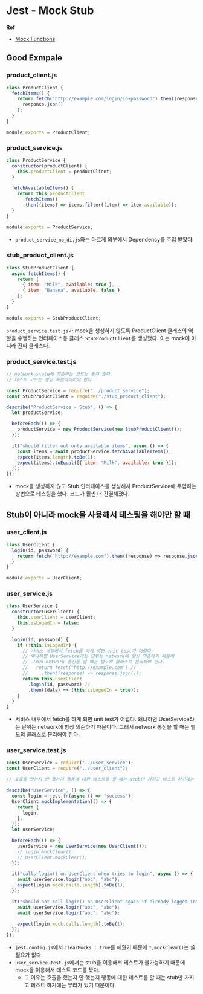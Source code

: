 # Jest - Mock Stub

**Ref**

* [Mock Functions](https://jestjs.io/docs/mock-functions)

## Good Exmpale

### product_client.js

```js
class ProductClient {
  fetchItems() {
    return fetch("http://example.com/login/id+password").then((response) =>
      response.json()
    );
  }
}

module.exports = ProductClient;
```

### product_service.js

```javascript
class ProductService {
  constructor(productClient) {
    this.productClient = productClient;
  }

  fetchAvailableItems() {
    return this.productClient
      .fetchItems()
      .then((items) => items.filter((item) => item.available));
  }
}

module.exports = ProductService;

```

* `product_service_no_di.js`와는 다르게 외부에서 Dependency를 주입 받았다.

### stub_product_client.js

```js
class StubProductClient {
  async fetchItems() {
    return [
      { item: "Milk", available: true },
      { item: "Banana", available: false },
    ];
  }
}

module.exports = StubProductClient;
```

`product_service.test.js`가 mock을 생성하지 않도록 ProductClient 클래스의 역할을 수행하는 인터페이스용 클래스 `StubProductClient`를 생성했다. 이는 mock이 아니라 진짜 클래스다.

### product_service.test.js

```js
// network state에 의존하는 코드는 좋지 않다.
// 테스트 코드는 항상 독립적이어야 한다.

const ProductService = require("../product_service");
const StubProductClient = require("./stub_product_client");

describe("ProductService - Stub", () => {
  let productService;

  beforeEach(() => {
    productService = new ProductService(new StubProductClient());
  });

  it("should filter out only available items", async () => {
    const items = await productService.fetchAvailableItems();
    expect(items.length).toBe(1);
    expect(items).toEqual([{ item: "Milk", available: true }]);
  });
});
```

* mock을 생성하지 않고 Stub 인터페이스를 생성해서 ProductService에 주입하는 방법으로 테스팅을 했다. 코드가 훨씬 더 간결해졌다.



## Stub이 아니라 mock을 사용해서 테스팅을 해야만 할 때

### user_client.js

```js
class UserClient {
  login(id, password) {
    return fetch("http://example.com").then((response) => response.json());
  }
}

module.exports = UserClient;
```

### user_service.js

```javascript
class UserService {
  constructor(userClient) {
    this.userClient = userClient;
    this.isLogedIn = false;
  }

  login(id, password) {
    if (!this.isLogedIn) {
      // 서비스 내부에서 fetch를 하게 되면 unit test가 어렵다.
      // 왜냐하면 UserService라는 단위는 network에 항상 의존하기 때문에
      // 그래서 network 통신을 할 때는 별도의 클래스로 분리해야 한다.
      //   return fetch("http://example.com") //
      //     .then((response) => response.json());
      return this.userClient
        .login(id, password) //
        .then((data) => (this.isLogedIn = true));
    }
  }
}
```

*  서비스 내부에서 fetch를 하게 되면 unit test가 어렵다. 왜냐하면 UserService라는 단위는 network에 항상 의존하기 때문이다. 그래서 network 통신을 할 때는 별도의 클래스로 분리해야 한다.

### user_service.test.js

```js
const UserService = require("../user_service");
const UserClient = require("../user_client");

// 호출을 했는지 안 했는지 행동에 대한 테스트를 할 때는 stub만 가지고 테스트 하기에는 무리가 있다.

describe("UserService", () => {
  const login = jest.fn(async () => "success");
  UserClient.mockImplementation(() => {
    return {
      login,
    };
  });
  let userService;

  beforeEach(() => {
    userService = new UserService(new UserClient());
    // login.mockClear();
    // UserClient.mockClear();
  });

  it("calls login() on UserClient when tries to login", async () => {
    await userService.login("abc", "abc");
    expect(login.mock.calls.length).toBe(1);
  });

  it("should not call login() on UserClient again if already logged in", async () => {
    await userService.login("abc", "abc");
    await userService.login("abc", "abc");

    expect(login.mock.calls.length).toBe(1);
  });
});
```

* `jest.config.js`에서 `clearMocks : true`를 해줬기 때문에 `*,mockClear()`는 쓸 필요가 없다.
* `user_service.test.js`에서는 stub을 이용해서 테스트가 불가능하기 때문에 mock을 이용해서 테스트 코드를 짰다.
  *  그 이유는 호출을 했는지 안 했는지 행동에 대한 테스트를 할 때는 stub만 가지고 테스트 하기에는 무리가 있기 때문이다.
